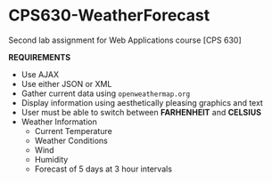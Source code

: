 # CPS630-WeatherForecast

Second lab assignment for Web Applications course [CPS 630]

**REQUIREMENTS**

- Use AJAX 
- Use either JSON or XML 
- Gather current data using `openweathermap.org`
- Display information using aesthetically pleasing graphics and text
- User must be able to switch between **FARHENHEIT** and **CELSIUS**
- Weather Information
  - Current Temperature
  - Weather Conditions
  - Wind
  - Humidity
  - Forecast of 5 days at 3 hour intervals
